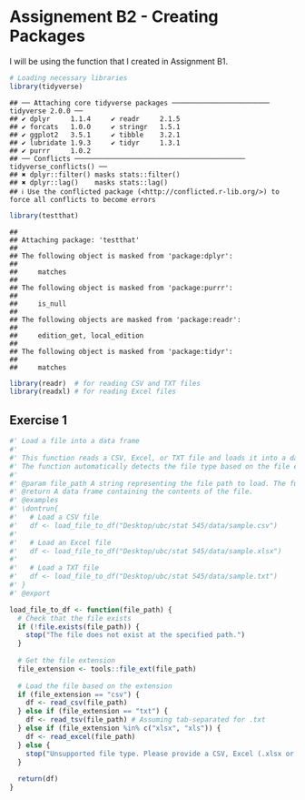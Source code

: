 # Assignement B2 - Creating Packages

I will be using the function that I created in Assignment B1.

``` r
# Loading necessary libraries
library(tidyverse)
```

    ## ── Attaching core tidyverse packages ──────────────────────── tidyverse 2.0.0 ──
    ## ✔ dplyr     1.1.4     ✔ readr     2.1.5
    ## ✔ forcats   1.0.0     ✔ stringr   1.5.1
    ## ✔ ggplot2   3.5.1     ✔ tibble    3.2.1
    ## ✔ lubridate 1.9.3     ✔ tidyr     1.3.1
    ## ✔ purrr     1.0.2     
    ## ── Conflicts ────────────────────────────────────────── tidyverse_conflicts() ──
    ## ✖ dplyr::filter() masks stats::filter()
    ## ✖ dplyr::lag()    masks stats::lag()
    ## ℹ Use the conflicted package (<http://conflicted.r-lib.org/>) to force all conflicts to become errors

``` r
library(testthat)
```

    ## 
    ## Attaching package: 'testthat'
    ## 
    ## The following object is masked from 'package:dplyr':
    ## 
    ##     matches
    ## 
    ## The following object is masked from 'package:purrr':
    ## 
    ##     is_null
    ## 
    ## The following objects are masked from 'package:readr':
    ## 
    ##     edition_get, local_edition
    ## 
    ## The following object is masked from 'package:tidyr':
    ## 
    ##     matches

``` r
library(readr)  # for reading CSV and TXT files
library(readxl) # for reading Excel files
```

## Exercise 1

``` r
#' Load a file into a data frame
#'
#' This function reads a CSV, Excel, or TXT file and loads it into a data frame.
#' The function automatically detects the file type based on the file extension.
#'
#' @param file_path A string representing the file path to load. The function supports .csv, .xlsx, and .txt files.
#' @return A data frame containing the contents of the file.
#' @examples
#' \dontrun{
#'   # Load a CSV file
#'   df <- load_file_to_df("Desktop/ubc/stat 545/data/sample.csv")
#' 
#'   # Load an Excel file
#'   df <- load_file_to_df("Desktop/ubc/stat 545/data/sample.xlsx")
#' 
#'   # Load a TXT file
#'   df <- load_file_to_df("Desktop/ubc/stat 545/data/sample.txt")
#' }
#' @export

load_file_to_df <- function(file_path) {
  # Check that the file exists
  if (!file.exists(file_path)) {
    stop("The file does not exist at the specified path.")
  }
  
  # Get the file extension
  file_extension <- tools::file_ext(file_path)
  
  # Load the file based on the extension
  if (file_extension == "csv") {
    df <- read_csv(file_path)
  } else if (file_extension == "txt") {
    df <- read_tsv(file_path) # Assuming tab-separated for .txt
  } else if (file_extension %in% c("xlsx", "xls")) {
    df <- read_excel(file_path)
  } else {
    stop("Unsupported file type. Please provide a CSV, Excel (.xlsx or .xls), or TXT file.")
  }
  
  return(df)
}
```
